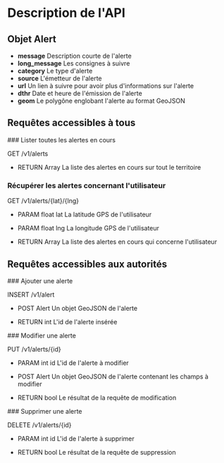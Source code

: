 Description de l'API
===

Objet Alert
---

* **message**         Description courte de l'alerte
* **long_message**    Les consignes à suivre
* **category**        Le type d'alerte
* **source**          L'émetteur de l'alerte
* **url**             Un lien à suivre pour avoir plus d'informations sur l'alerte
* **dthr**            Date et heure de l'émission de l'alerte
* **geom**            Le polygône englobant l'alerte au format GeoJSON

Requêtes accessibles à tous
---

### Lister toutes les alertes en cours

GET /v1/alerts

*  RETURN Array<Alert> La liste des alertes en cours sur tout le territoire

### Récupérer les alertes concernant l'utilisateur

GET /v1/alerts/{lat}/{lng}

*  PARAM float lat     La latitude GPS de l'utilisateur

*  PARAM float lng     La longitude GPS de l'utilisateur

*  RETURN Array<Alert> La liste des alertes en cours qui concerne l'utilisateur

Requêtes accessibles aux autorités
---

### Ajouter une alerte

INSERT /v1/alert

*  POST Alert          Un objet GeoJSON de l'alerte

*  RETURN int          L'id de l'alerte insérée

### Modifier une alerte

PUT /v1/alerts/{id}

*  PARAM int id        L'id de l'alerte à modifier

*  POST Alert          Un objet GeoJSON de l'alerte contenant les champs à modifier

*  RETURN bool         Le résultat de la requête de modification

### Supprimer une alerte

DELETE /v1/alerts/{id}

*  PARAM int id        L'id de l'alerte à supprimer

*  RETURN bool         Le résultat de la requête de suppression
